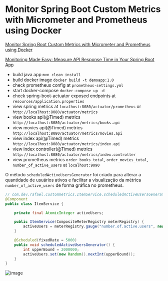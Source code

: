 # Monitor Spring Boot Custom Metrics with Micrometer and Prometheus using Docker

[Monitor Spring Boot Custom Metrics with Micrometer and Prometheus using Docker](https://mehmetozkaya.medium.com/monitor-spring-boot-custom-metrics-with-micrometer-and-prometheus-using-docker-62798123c714)

[Monitoring Made Easy: Measure API Response Time in Your Spring Boot App](https://bootcamptoprod.com/measure-api-response-time-spring-boot)

- build java app `mvn clean install`
- build docker image `docker build -t demoapp:1.0`
- check prometheus config at `prometheus-settings.yml`
- start docker-compose `docker-compose up -d`
- check spring-boot-actuator exposed endpoints at `resources/application.properties`
- view spring metrics at `localhost:8080/actuator/prometheus` or `http://localhost:8080/actuator/metrics`
- view books api(@Timed) metrics `http://localhost:8080/actuator/metrics/books.api`
- view movies api(@Timed) metrics `http://localhost:8080/actuator/metrics/movies.api`
- view index api(@Timed) metrics `http://localhost:8080/actuator/metrics/index.api`
- view index controller(@Timed) metrics `http://localhost:8080/actuator/metrics/index.controller`
- view prometheus metrics `order_books_total`, `order_movies_total`, `number_of_active_users` at `localhost:9090`

O método `scheduledActiveUsersGenerator` foi criado para alterar a quantidade de usuários ativos e facilitar a visualização da métrica `number_of_active_users` de forma gráfica no prometheus.
```java
// com.dev.rafael.custommetrics.ItemService.scheduledActiveUsersGenerator
@Component
public class ItemService {

    private final AtomicInteger activeUsers;

    public ItemService(CompositeMeterRegistry meterRegistry) {
        activeUsers = meterRegistry.gauge("number.of.active.users", new AtomicInteger(0));
    }

    @Scheduled(fixedRate = 5000)
    public void scheduledActiveUsersGenerator() {
        int upperBound = 2000000;
        activeUsers.set(new Random().nextInt(upperBound));
    }
}
```
![image](https://github.com/RafaelClaumann/random-study/assets/25152862/4a6ce754-165b-41f8-9447-2ea6d09ccb9e)
